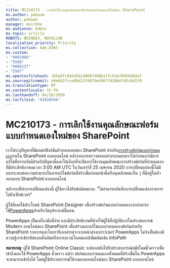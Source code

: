 ```yaml
---
title: MC210173 - การเลิกใช้งานคุณลักษณะฟอร์มแบบกําหนดเองใหม่ของ SharePoint
ms.author: pebaum
author: pebaum
manager: mnirkhe
ms.audience: Admin
ms.topic: article
ROBOTS: NOINDEX, NOFOLLOW
localization_priority: Priority
ms.collection: Adm_O365
ms.custom:
- "9002886"
- "5508"
- "9000127"
- "5507"
ms.openlocfilehash: 185e8fc94345b240667490b1ffc63af8459d8daf
ms.sourcegitcommit: a9e6b2fcce8bd12fd079ed967f426b67d5c6d239
ms.translationtype: MT
ms.contentlocale: th-TH
ms.lasthandoff: 04/28/2020
ms.locfileid: "43928546"
---
```

# <a name="mc210173---sharepoint-designer-new-custom-form-feature-deprecation"></a>MC210173 - การเลิกใช้งานคุณลักษณะฟอร์มแบบกําหนดเองใหม่ของ SharePoint

เราได้ระบุปัญหาที่มีผลต่อฟังก์ชันตัวออกแบบของ SharePoint สําหรับ[การสร้างฟอร์มแบบกําหนดเอง](https://support.microsoft.com/en-us/office/create-a-custom-list-form-using-sharepoint-designer-917d8fdb-ee00-4441-adb3-a94612d1d105?ui=en-us&rs=en-us&ad=us#bm2)ภายใน SharePoint แบบออนไลน์ หลังจากการตรวจสอบอย่างรอบคอบเราได้กําหนดว่ามีการแก้ไขที่ทราบกันดีสําหรับปัญหานี้และได้เลือกที่จะปิดการใช้งานคุณลักษณะการสร้างฟอร์มที่กําหนดเองที่มีประสิทธิภาพณเวลา 3:00 AM UTC ในวันเสาร์ที่ 25 เมษายน 2020 การเปลี่ยนแปลงนี้ไม่มีผลกระทบต่อความสามารถในการแก้ไขฟอร์มที่สร้างขึ้นก่อนหน้านี้หรือคุณลักษณะอื่น ๆ ที่มีอยู่ในตัวออกแบบ SharePoint แบบออนไลน์

หลังจากที่ทําการเปลี่ยนแปลงนี้ ผู้ใช้อาจได้รับข้อผิดพลาด: "ไม่สามารถบันทึกการเปลี่ยนแปลงรายการไปยังเซิร์ฟเวอร์"

ผู้ใช้ที่เคยใช้ประโยชน์ SharePoint Designer เพื่อสร้างฟอร์มแบบกําหนดเองจะสามารถใช้[PowerApps](https://docs.microsoft.com/powerapps/maker/canvas-apps/customize-list-form)สําหรับวัตถุประสงค์นี้แทน

PowerApps เป็นเครื่องมือที่ง่าย และมีประสิทธิภาพที่ช่วยให้ผู้ใช้ที่ปฏิบัติการในประสบการณ์ Modern ออนไลน์ของ SharePoint เพื่อสร้างและแก้ไขแบบกําหนดเองฟอร์มสําหรับ SharePoint รายการและไลบรารีเอกสารขวาจากหน้าต่างเบราว์เซอร์ PowerApps ไม่จําเป็นต้องมีความรู้การเข้ารหัสแบบดั้งเดิมหรือการดาวน์โหลดแอปเพิ่มเติมเช่น InfoPath

**หมายเหตุ**: ผู้ใช้ SharePoint Online Classic จะต้องสลับไปยังประสบการณ์สมัยใหม่ชั่วคราวเพื่อเข้าถึงและใช้ PowerApps ชั่วคราว แม้ว่า ฟอร์มแบบกําหนดเองทั้งหมดที่สร้างขึ้นใน PowerApps จะสามารถเข้าถึงได้ โดยผู้ใช้ประสบการณ์ใช้งานแบบออนไลน์ของ SharePoint แบบออนไลน์
